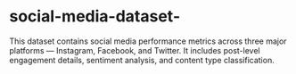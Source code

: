 # social-media-dataset-
This dataset contains social media performance metrics across three major platforms — Instagram, Facebook, and Twitter. It includes post-level engagement details, sentiment analysis, and content type classification.
